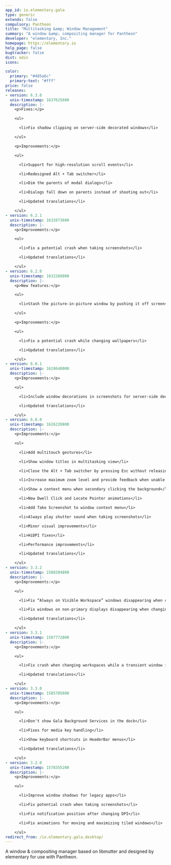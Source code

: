 ```yaml
---
app_id: io.elementary.gala
type: generic
extends: false
compulsory: Pantheon
title: "Multitasking &amp; Window Management"
summary: "A window &amp; compositing manager for Pantheon"
developer: "elementary, Inc."
homepage: https://elementary.io
help_page: false
bugtracker: false
dist: odin
icons:

color:
  primary: "#485a6c"
  primary-text: "#fff"
price: false
releases:
- version: 6.3.0
  unix-timestamp: 1637625600
  description: |-
    <p>Fixes:</p>

    <ul>

      <li>Fix shadow clipping on server-side decorated windows</li>

    </ul>

    <p>Improvements:</p>

    <ul>

      <li>Support for high-resolution scroll events</li>

      <li>Redesigned Alt + Tab switcher</li>

      <li>Dim the parents of modal dialogs</li>

      <li>Dialogs fall down on parents instead of shooting out</li>

      <li>Updated translations</li>

    </ul>
- version: 6.2.1
  unix-timestamp: 1632873600
  description: |-
    <p>Improvements:</p>

    <ul>

      <li>Fix a potential crash when taking screenshots</li>

      <li>Updated translations</li>

    </ul>
- version: 6.2.0
  unix-timestamp: 1632268800
  description: |-
    <p>New features:</p>

    <ul>

      <li>Stash the picture-in-picture window by pushing it off screen</li>

    </ul>

    <p>Improvements:</p>

    <ul>

      <li>Fix a potential crash while changing wallpapers</li>

      <li>Updated translations</li>

    </ul>
- version: 6.0.1
  unix-timestamp: 1628640000
  description: |-
    <p>Improvements:</p>

    <ul>

      <li>Include window decorations in screenshots for server-side decorated windows</li>

      <li>Updated translations</li>

    </ul>
- version: 6.0.0
  unix-timestamp: 1626220800
  description: |-
    <p>Improvements:</p>

    <ul>

      <li>Add multitouch gestures</li>

      <li>Show window titles in multitasking view</li>

      <li>Close the Alt + Tab switcher by pressing Esc without releasing Alt</li>

      <li>Increase maximum zoom level and provide feedback when unable to zoom</li>

      <li>Show a context menu when secondary clicking the background</li>

      <li>New Dwell Click and Locate Pointer animations</li>

      <li>Add Take Screenshot to window context menu</li>

      <li>Always play shutter sound when taking screenshots</li>

      <li>Minor visual improvements</li>

      <li>HiDPI fixes</li>

      <li>Performance improvements</li>

      <li>Updated translations</li>

    </ul>
- version: 3.3.2
  unix-timestamp: 1588204800
  description: |-
    <p>Improvements:</p>

    <ul>

      <li>Fix “Always on Visible Workspace” windows disappearing when changing workspaces</li>

      <li>Fix windows on non-primary displays disappearing when changing workspaces</li>

      <li>Updated translations</li>

    </ul>
- version: 3.3.1
  unix-timestamp: 1587772800
  description: |-
    <p>Improvements:</p>

    <ul>

      <li>Fix crash when changing workspaces while a transient window is opening</li>

      <li>Updated translations</li>

    </ul>
- version: 3.3.0
  unix-timestamp: 1585785600
  description: |-
    <p>Improvements:</p>

    <ul>

      <li>Don't show Gala Background Services in the dock</li>

      <li>Fixes for media key handling</li>

      <li>Show keyboard shortcuts in HeaderBar menus</li>

      <li>Updated translations</li>

    </ul>
- version: 3.2.0
  unix-timestamp: 1578355200
  description: |-
    <p>Improvements:</p>

    <ul>

      <li>Improve window shadows for legacy apps</li>

      <li>Fix potential crash when taking screenshots</li>

      <li>Fix notification position after changing DPI</li>

      <li>Fix animations for moving and maximizing tiled windows</li>

    </ul>
redirect_from: /io.elementary.gala.desktop/
---
```


<p>A window &amp; compositing manager based on libmutter and designed by elementary for use with Pantheon.</p>